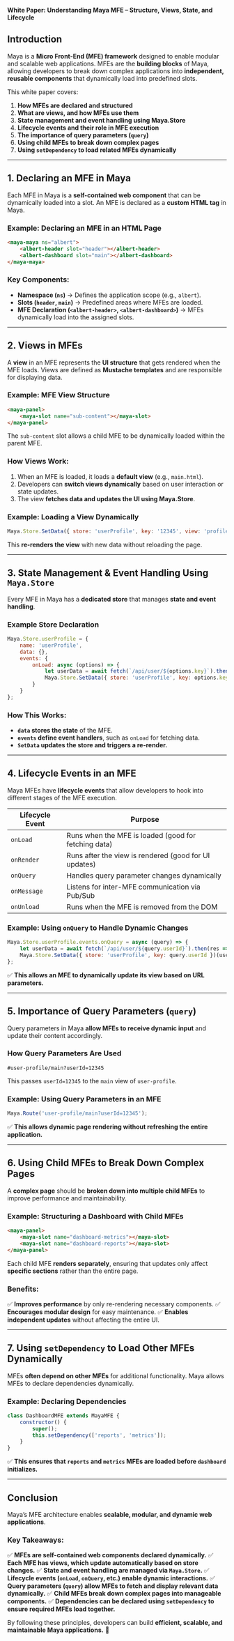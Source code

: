 **White Paper: Understanding Maya MFE – Structure, Views, State, and Lifecycle**

## **Introduction**
Maya is a **Micro Front-End (MFE) framework** designed to enable modular and scalable web applications. MFEs are the **building blocks** of Maya, allowing developers to break down complex applications into **independent, reusable components** that dynamically load into predefined slots.

This white paper covers:
1. **How MFEs are declared and structured**
2. **What are views, and how MFEs use them**
3. **State management and event handling using Maya.Store**
4. **Lifecycle events and their role in MFE execution**
5. **The importance of query parameters (`query`)**
6. **Using child MFEs to break down complex pages**
7. **Using `setDependency` to load related MFEs dynamically**

---
## **1. Declaring an MFE in Maya**
Each MFE in Maya is a **self-contained web component** that can be dynamically loaded into a slot. An MFE is declared as a **custom HTML tag** in Maya.

### **Example: Declaring an MFE in an HTML Page**
```html
<maya-maya ns="albert">
    <albert-header slot="header"></albert-header>
    <albert-dashboard slot="main"></albert-dashboard>
</maya-maya>
```
### **Key Components:**
- **Namespace (`ns`)** → Defines the application scope (e.g., `albert`).
- **Slots (`header`, `main`)** → Predefined areas where MFEs are loaded.
- **MFE Declaration (`<albert-header>`, `<albert-dashboard>`)** → MFEs dynamically load into the assigned slots.

---
## **2. Views in MFEs**
A **view** in an MFE represents the **UI structure** that gets rendered when the MFE loads. Views are defined as **Mustache templates** and are responsible for displaying data.

### **Example: MFE View Structure**
```html
<maya-panel>
    <maya-slot name="sub-content"></maya-slot>
</maya-panel>
```
The `sub-content` slot allows a child MFE to be dynamically loaded within the parent MFE.

### **How Views Work:**
1. When an MFE is loaded, it loads a **default view** (e.g., `main.html`).
2. Developers can **switch views dynamically** based on user interaction or state updates.
3. The view **fetches data and updates the UI using Maya.Store**.

### **Example: Loading a View Dynamically**
```javascript
Maya.Store.SetData({ store: 'userProfile', key: '12345', view: 'profile' })({ name: 'Alice', age: 30 });
```
This **re-renders the view** with new data without reloading the page.

---
## **3. State Management & Event Handling Using `Maya.Store`**
Every MFE in Maya has a **dedicated store** that manages **state and event handling**.

### **Example Store Declaration**
```javascript
Maya.Store.userProfile = {
    name: 'userProfile',
    data: {},
    events: {
        onLoad: async (options) => {
            let userData = await fetch(`/api/user/${options.key}`).then(res => res.json());
            Maya.Store.SetData({ store: 'userProfile', key: options.key })(userData);
        }
    }
};
```
### **How This Works:**
- **`data` stores the state** of the MFE.
- **`events` define event handlers**, such as `onLoad` for fetching data.
- **`SetData` updates the store and triggers a re-render.**

---
## **4. Lifecycle Events in an MFE**
Maya MFEs have **lifecycle events** that allow developers to hook into different stages of the MFE execution.

| **Lifecycle Event** | **Purpose** |
|----------------|-------------|
| `onLoad` | Runs when the MFE is loaded (good for fetching data) |
| `onRender` | Runs after the view is rendered (good for UI updates) |
| `onQuery` | Handles query parameter changes dynamically |
| `onMessage` | Listens for inter-MFE communication via Pub/Sub |
| `onUnload` | Runs when the MFE is removed from the DOM |

### **Example: Using `onQuery` to Handle Dynamic Changes**
```javascript
Maya.Store.userProfile.events.onQuery = async (query) => {
    let userData = await fetch(`/api/user/${query.userId}`).then(res => res.json());
    Maya.Store.SetData({ store: 'userProfile', key: query.userId })(userData);
};
```
✅ **This allows an MFE to dynamically update its view based on URL parameters.**

---
## **5. Importance of Query Parameters (`query`)**
Query parameters in Maya **allow MFEs to receive dynamic input** and update their content accordingly.

### **How Query Parameters Are Used**
```plaintext
#user-profile/main?userId=12345
```
This passes `userId=12345` to the `main` view of `user-profile`.

### **Example: Using Query Parameters in an MFE**
```javascript
Maya.Route('user-profile/main?userId=12345');
```
✅ **This allows dynamic page rendering without refreshing the entire application.**

---
## **6. Using Child MFEs to Break Down Complex Pages**
A **complex page** should be **broken down into multiple child MFEs** to improve performance and maintainability.

### **Example: Structuring a Dashboard with Child MFEs**
```html
<maya-panel>
    <maya-slot name="dashboard-metrics"></maya-slot>
    <maya-slot name="dashboard-reports"></maya-slot>
</maya-panel>
```
Each child MFE **renders separately**, ensuring that updates only affect **specific sections** rather than the entire page.

### **Benefits:**
✅ **Improves performance** by only re-rendering necessary components.
✅ **Encourages modular design** for easy maintenance.
✅ **Enables independent updates** without affecting the entire UI.

---
## **7. Using `setDependency` to Load Other MFEs Dynamically**
MFEs **often depend on other MFEs** for additional functionality. Maya allows MFEs to declare dependencies dynamically.

### **Example: Declaring Dependencies**
```javascript
class DashboardMFE extends MayaMFE {
    constructor() {
        super();
        this.setDependency(['reports', 'metrics']);
    }
}
```
✅ **This ensures that `reports` and `metrics` MFEs are loaded before `dashboard` initializes.**

---
## **Conclusion**
Maya’s MFE architecture enables **scalable, modular, and dynamic web applications**.

### **Key Takeaways:**
✅ **MFEs are self-contained web components declared dynamically.**
✅ **Each MFE has views, which update automatically based on store changes.**
✅ **State and event handling are managed via `Maya.Store`.**
✅ **Lifecycle events (`onLoad`, `onQuery`, etc.) enable dynamic interactions.**
✅ **Query parameters (`query`) allow MFEs to fetch and display relevant data dynamically.**
✅ **Child MFEs break down complex pages into manageable components.**
✅ **Dependencies can be declared using `setDependency` to ensure required MFEs load together.**

By following these principles, developers can build **efficient, scalable, and maintainable Maya applications.** 🚀

